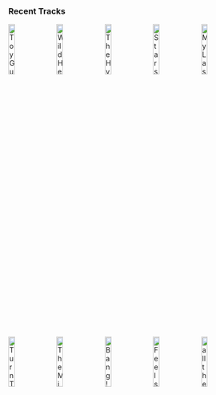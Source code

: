 ### Recent Tracks
[<img src='https://lastfm.freetls.fastly.net/i/u/300x300/cce5e71082b54c6bcc82322b8728706d.png' width='16%' height='16%' alt='Toy Guns'>](https://www.last.fm/music/tokyo%2bpolice%2bclub/_/toy%2bguns)&nbsp;&nbsp;&nbsp;&nbsp;[<img src='https://lastfm.freetls.fastly.net/i/u/300x300/4753af19f30b4747c7caf9b715858fbc.png' width='16%' height='16%' alt='Wild Heart'>](https://www.last.fm/music/saint%2braymond/_/wild%2bheart)&nbsp;&nbsp;&nbsp;&nbsp;[<img src='https://lastfm.freetls.fastly.net/i/u/300x300/467bc7e51097932510f7da1eea22595a.png' width='16%' height='16%' alt='The Hype - Alt Mix'>](https://www.last.fm/music/twenty%2bone%2bpilots/_/the%2bhype%2b-%2balt%2bmix)&nbsp;&nbsp;&nbsp;&nbsp;[<img src='https://lastfm.freetls.fastly.net/i/u/300x300/7dbe73fab637830abba36ec02a2c2c28.png' width='16%' height='16%' alt='Stars'>](https://www.last.fm/music/future%2bgenerations/_/stars)&nbsp;&nbsp;&nbsp;&nbsp;[<img src='https://lastfm.freetls.fastly.net/i/u/300x300/1b3e14a3b36ba16dd524538902ed0b8f.png' width='16%' height='16%' alt='My Last Breath'>](https://www.last.fm/music/james%2bnewman/_/my%2blast%2bbreath)&nbsp;&nbsp;&nbsp;&nbsp;<br>[<img src='https://lastfm.freetls.fastly.net/i/u/300x300/999f26234f9c4e0db4997363bdf60087.png' width='16%' height='16%' alt='Turn To Stone'>](https://www.last.fm/music/electric%2blight%2borchestra/_/turn%2bto%2bstone)&nbsp;&nbsp;&nbsp;&nbsp;[<img src='https://lastfm.freetls.fastly.net/i/u/300x300/3e6dca547c5aa8e52556be75149befc0.png' width='16%' height='16%' alt='The Middle'>](https://www.last.fm/music/zedd/_/the%2bmiddle)&nbsp;&nbsp;&nbsp;&nbsp;[<img src='https://lastfm.freetls.fastly.net/i/u/300x300/2074eaeeb9771825ca6ca2cddced2236.png' width='16%' height='16%' alt='Bang!'>](https://www.last.fm/music/ajr/_/bang%2521)&nbsp;&nbsp;&nbsp;&nbsp;[<img src='https://lastfm.freetls.fastly.net/i/u/300x300/d9173624e813a1306a499bb094d8bc96.png' width='16%' height='16%' alt='Feels Like a Dream'>](https://www.last.fm/music/emilee/_/feels%2blike%2ba%2bdream)&nbsp;&nbsp;&nbsp;&nbsp;[<img src='https://lastfm.freetls.fastly.net/i/u/300x300/500c160f34d9e5c040fad96e92036fa4.png' width='16%' height='16%' alt='all the kids are depressed'>](https://www.last.fm/music/jeremy%2bzucker/_/all%2bthe%2bkids%2bare%2bdepressed)&nbsp;&nbsp;&nbsp;&nbsp;<br>